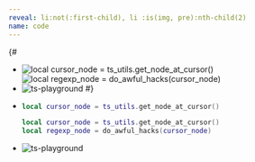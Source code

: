 ```yaml
---
reveal: li:not(:first-child), li :is(img, pre):nth-child(2)
name: code
---
```

{#
- ![local cursor_node = ts_utils.get_node_at_cursor()][cursor-node]
  ![local regexp_node = do_awful_hacks(cursor_node)][awful-hacks]
- ![ts-playground][ts-playground]
#}
- ```lua
  local cursor_node = ts_utils.get_node_at_cursor()
  ```
  ```lua
  local cursor_node = ts_utils.get_node_at_cursor()
  local regexp_node = do_awful_hacks(cursor_node)
  ```
- ![ts-playground][ts-playground]

[cursor-node]: cursor-node.png
[awful-hacks]: awful-hacks.png
[ts-playground]: ts-playground.png
